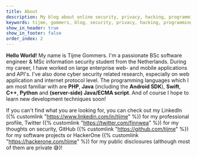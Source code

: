 ```yaml
---
title: About
description: My blog about online security, privacy, hacking, programming and much more. By the way, my name is Tijme Gommers, I&#039;m a ‎software engineer, entrepreneur and student. Programming in i.a. PHP, Java (including the Android SDK), Swift, Python and (server-side) Java/ECMA script.
keywords: tijme, gommers, blog, security, privacy, hacking, programming, software, engineer, entrepreneur, student, hacker
show_in_header: true
show_in_footer: false
order_index: 2
---
```


**Hello World!** My name is Tijme Gommers. I'm a passionate BSc software engineer & MSc information security student from the Netherlands. During my career, I have worked on large enterprise web- and mobile applications and API's. I've also done cyber security related research, especially on web application and internet protocol level. The programming languages which I am most familiar with are **PHP**, **Java** (including the **Android SDK**), **Swift**, **C++**, **Python** and **(server-side) Java/ECMA script**. And of course I hope to learn new development techniques soon!

If you can't find what you are looking for, you can check out my LinkedIn ({% customlink "https://www.linkedin.com/in/tijme" %}) for my professional profile, Twitter ({% customlink "https://twitter.com/finnwea" %}) for my thoughts on security, GitHub ({% customlink "https://github.com/tijme" %}) for my software projects or HackerOne ({% customlink "https://hackerone.com/tijme" %}) for my public disclosures (although most of them are private 😅)!
